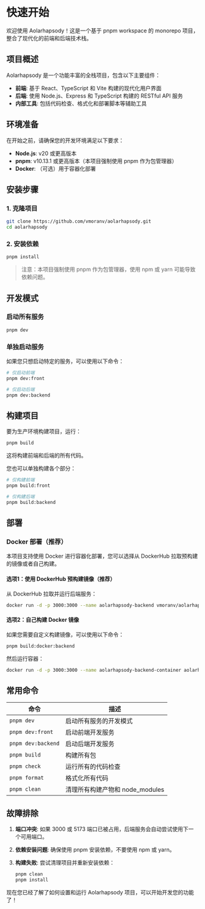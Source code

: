 # 快速开始

欢迎使用 Aolarhapsody！这是一个基于 pnpm workspace 的 monorepo 项目，整合了现代化的前端和后端技术栈。

## 项目概述

Aolarhapsody 是一个功能丰富的全栈项目，包含以下主要组件：

- **前端**: 基于 React、TypeScript 和 Vite 构建的现代化用户界面
- **后端**: 使用 Node.js、Express 和 TypeScript 构建的 RESTful API 服务
- **内部工具**: 包括代码检查、格式化和部署脚本等辅助工具

## 环境准备

在开始之前，请确保您的开发环境满足以下要求：

- **Node.js**: v20 或更高版本
- **pnpm**: v10.13.1 或更高版本（本项目强制使用 pnpm 作为包管理器）
- **Docker**: （可选）用于容器化部署

## 安装步骤

### 1. 克隆项目

```bash
git clone https://github.com/vmoranv/aolarhapsody.git
cd aolarhapsody
```

### 2. 安装依赖

```bash
pnpm install
```

> 注意：本项目强制使用 pnpm 作为包管理器，使用 npm 或 yarn 可能导致依赖问题。

## 开发模式

### 启动所有服务

```bash
pnpm dev
```

### 单独启动服务

如果您只想启动特定的服务，可以使用以下命令：

```bash
# 仅启动前端
pnpm dev:front

# 仅启动后端
pnpm dev:backend
```

## 构建项目

要为生产环境构建项目，运行：

```bash
pnpm build
```

这将构建前端和后端的所有代码。

您也可以单独构建各个部分：

```bash
# 仅构建前端
pnpm build:front

# 仅构建后端
pnpm build:backend
```

## 部署

### Docker 部署（推荐）

本项目支持使用 Docker 进行容器化部署，您可以选择从 DockerHub 拉取预构建的镜像或者自己构建。

#### 选项1：使用 DockerHub 预构建镜像（推荐）

从 DockerHub 拉取并运行后端服务：

```bash
docker run -d -p 3000:3000 --name aolarhapsody-backend vmoranv/aolarhapsody-backend
```

#### 选项2：自己构建 Docker 镜像

如果您需要自定义构建镜像，可以使用以下命令：

```bash
pnpm build:docker:backend
```

然后运行容器：

```bash
docker run -d -p 3000:3000 --name aolarhapsody-backend-container aolarhapsody-backend
```

## 常用命令

| 命令               | 描述                            |
| ------------------ | ------------------------------- |
| `pnpm dev`         | 启动所有服务的开发模式          |
| `pnpm dev:front`   | 启动前端开发服务                |
| `pnpm dev:backend` | 启动后端开发服务                |
| `pnpm build`       | 构建所有包                      |
| `pnpm check`       | 运行所有的代码检查              |
| `pnpm format`      | 格式化所有代码                  |
| `pnpm clean`       | 清理所有构建产物和 node_modules |

## 故障排除

1. **端口冲突**: 如果 3000 或 5173 端口已被占用，后端服务会自动尝试使用下一个可用端口。

2. **依赖安装问题**: 确保使用 pnpm 安装依赖，不要使用 npm 或 yarn。

3. **构建失败**: 尝试清理项目并重新安装依赖：
   ```bash
   pnpm clean
   pnpm install
   ```

现在您已经了解了如何设置和运行 Aolarhapsody 项目，可以开始开发您的功能了！
